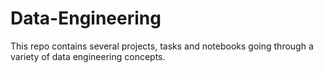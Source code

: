 # Data-Engineering

This repo contains several projects, tasks and notebooks going through a variety of data engineering concepts.
